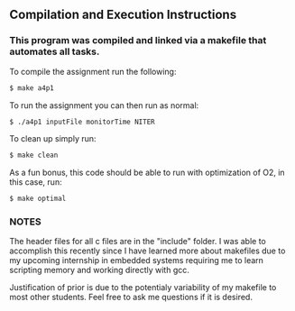 ## Compilation and Execution Instructions

### This program was compiled and linked via a makefile that automates all tasks.

To compile the assignment run the following:
``` BASH
$ make a4p1
```

To run the assignment you can then run as normal:
``` BASH
$ ./a4p1 inputFile monitorTime NITER
```

To clean up simply run:
``` BASH
$ make clean
```

As a fun bonus, this code should be able to run with optimization of O2, in this case, run:
``` BASH
$ make optimal
```

### NOTES

The header files for all c files are in the "include" folder. I was able to accomplish this recently since I have learned more about makefiles due to my upcoming internship in embedded systems requiring me to learn scripting memory and working directly with gcc.

Justification of prior is due to the potentialy variability of my makefile to most other students. Feel free to ask me questions if it is desired.